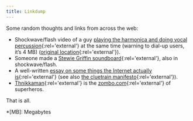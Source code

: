 ```yaml
---
title: Linkdump
---
```

Some random thoughts and links from across the web:

- Shockwave/flash video of a guy [playing the harmonica and doing vocal percussion](http://brewmeister.cs.rit.edu/~dlo6351/yuri_harmonica.swf){:rel='external'} at the same time (warning to dial-up users, it’s 4 MB) ([original location](http://louhi.kempele.fi/~skyostil/archive/dump/flash/yuri_harmonica.swf){:rel='external'}).
- Someone made a [Stewie Griffin soundboard](http://www.ebaumsworld.com/stewie-familyguy.html){:rel='external'}, also in shockwave/flash.
- A well-written [essay on some things the Internet actually is](http://www.worldofends.com/){:rel='external'} (see also [the cluetrain manifesto](http://www.cluetrain.com/){:rel='external'}).
- [Thnikkaman](http://www.homestarrunner.com/sbemail97.html "Strong Bad E-Mail #97: Monument"){:rel='external'} is the [zombo.com](http://www.zombo.com/){:rel='external'} of superheros.

That is all.

*[MB]: Megabytes